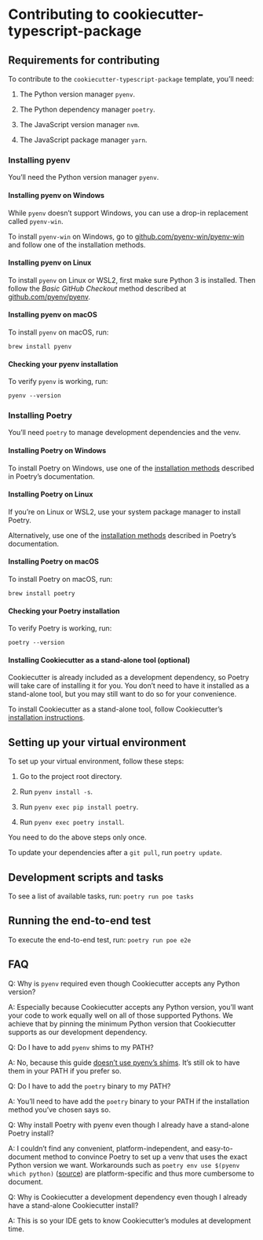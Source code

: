 # Contributing to cookiecutter-typescript-package

## Requirements for contributing

To contribute to the `cookiecutter-typescript-package` template,
you’ll need:

1. The Python version manager `pyenv`.

2. The Python dependency manager `poetry`.

3. The JavaScript version manager `nvm`.

4. The JavaScript package manager `yarn`.

### Installing pyenv

You’ll need the Python version manager `pyenv`.

#### Installing pyenv on Windows

While `pyenv` doesn’t support Windows, you can use a drop-in
replacement called `pyenv-win`.

To install `pyenv-win` on Windows, go to
[github.com/pyenv-win/pyenv-win](https://github.com/pyenv-win/pyenv-win#installation)
and follow one of the installation methods.

#### Installing pyenv on Linux

To install `pyenv` on Linux or WSL2, first make sure Python 3 is
installed. Then follow the _Basic GitHub Checkout_ method described
at [github.com/pyenv/pyenv](https://github.com/pyenv/pyenv#basic-github-checkout).

#### Installing pyenv on macOS

To install `pyenv` on macOS, run:

```shell
brew install pyenv
```

#### Checking your pyenv installation

To verify `pyenv` is working, run:

```shell
pyenv --version
```

### Installing Poetry

You’ll need `poetry` to manage development dependencies and the venv.

#### Installing Poetry on Windows

To install Poetry on Windows, use one of the
[installation methods](https://python-poetry.org/docs/master/#installing-with-the-official-installer)
described in Poetry’s documentation.

#### Installing Poetry on Linux

If you’re on Linux or WSL2, use your system package manager to
install Poetry.

Alternatively, use one of the
[installation methods](https://python-poetry.org/docs/master/#installing-with-the-official-installer)
described in Poetry’s documentation.

#### Installing Poetry on macOS

To install Poetry on macOS, run:

```shell
brew install poetry
```

#### Checking your Poetry installation

To verify Poetry is working, run:

```shell
poetry --version
```

#### Installing Cookiecutter as a stand-alone tool (optional)

Cookiecutter is already included as a development dependency,
so Poetry will take care of installing it for you.
You don’t need to have it installed as a stand-alone tool, but you
may still want to do so for your convenience.

To install Cookiecutter as a stand-alone tool, follow Cookiecutter’s [installation
instructions](https://cookiecutter.readthedocs.io/en/stable/installation.html).

## Setting up your virtual environment

To set up your virtual environment, follow these steps:

1. Go to the project root directory.

2. Run `pyenv install -s`.

3. Run `pyenv exec pip install poetry`.

4. Run `pyenv exec poetry install`.

You need to do the above steps only once.

To update your dependencies after a `git pull`, run `poetry update`.

## Development scripts and tasks

To see a list of available tasks, run: `poetry run poe tasks`

## Running the end-to-end test

To execute the end-to-end test, run: `poetry run poe e2e`

## FAQ

Q: Why is `pyenv` required even though Cookiecutter accepts any
Python version?

A: Especially because Cookiecutter accepts any Python version,
you’ll want your code to work equally well on all of those supported
Pythons. We achieve that by pinning the minimum Python version
that Cookiecutter supports as our development dependency.

Q: Do I have to add `pyenv` shims to my PATH?

A: No, because this guide
[doesn’t use pyenv’s shims](https://github.com/pyenv/pyenv#using-pyenv-without-shims).
It’s still ok to have them in your PATH if you prefer so.

Q: Do I have to add the `poetry` binary to my PATH?

A: You’ll need to have add the `poetry` binary to your PATH if the
installation method you’ve chosen says so.

Q: Why install Poetry with pyenv even though I already have
a stand-alone Poetry install?

A: I couldn’t find any convenient, platform-independent, and
easy-to-document method to convince Poetry to set up a venv that
uses the exact Python version we want.
Workarounds such as `poetry env use $(pyenv which python)`
([source](https://github.com/python-poetry/poetry/issues/5252#issuecomment-1194889183)) are platform-specific and thus
more cumbersome to document.

Q: Why is Cookiecutter a development dependency even though I
already have a stand-alone Cookiecutter install?

A: This is so your IDE gets to know Cookiecutter’s modules at
development time.
